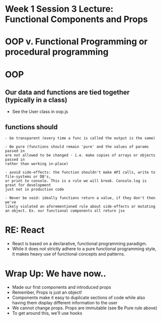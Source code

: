 # Week 1 Session 3 Lecture: Functional Components and Props

# OOP v. Functional Programming or procedural programming

# OOP

## Our data and functions are tied together (typically in a class)
- See the User class in oop.js

## functions should 
    - be transparent (every time a func is called the output is the same)

    - Be pure (functions should remain 'pure' and the values of params passed in
    are not allowed to be changed - i.e. make copies of arrays or objects passed in
    rather than working in-place)

    - avoid side-effects: the function shouldn't make API calls, write to file-systems or DB's,
    or print to console. This is a rule we will break. Console.log is great for development
    just not in production code

    - Never be void: ideally functions return a value, if they don't then we've
    likely violated an aforementioned rule about side-effects or mutating an object. Ex. our functional components all return jsx

# RE: React

- React is based on a declarative, functional programming paradigm.
- While it does not strictly adhere to a pure functional programming style,
it makes heavy use of functional concepts and patterns.


# Wrap Up: We have now..
- Made our first components and introduced props
- Remember, Props is just an object!
- Components make it easy to duplicate sections of code while
also having them display different information to the user
- We cannot change props. Props are immutable (see Be Pure rule above)
- To get around this, we'll use hooks

